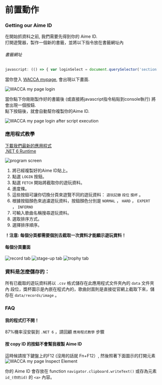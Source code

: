 # 前置動作

### Getting our Aime ID
在開始抓資料之前, 我們需要先得到你的 Aime ID.  
打開遊覽器，製作一個新的書籤，並將以下指令放在書籤網址內

###### 書籤網址
```javascript
javascript: (() => { var loginSelect = document.querySelector('section[class="login-select"] > ul'); var loginModals = document.querySelectorAll('[id^="modal_login"]'); loginModals.forEach((lm) => { var id = lm.querySelector('#aimeId').value; if (document.querySelector('#id_' + id)) return; var btnCpy = document.createElement('a'); btnCpy.id = 'id_' + id; btnCpy.href = `javascript: (() => {navigator.clipboard.writeText(${id}); alert('Your ID has been successfully copied to clipboard!');})()`; btnCpy.classList.add('btn'); var btnCpy_ul = document.createElement('ul'); btnCpy.appendChild(btnCpy_ul); var btnCpy_ul_li = document.createElement('li'); btnCpy_ul_li.appendChild(document.createTextNode('Click to Copy ID')); btnCpy_ul_li.style.color = 'black'; btnCpy_ul_li.style.justifyContent = 'center'; btnCpy_ul_li.style.marginBottom = '-13px'; btnCpy_ul.appendChild(btnCpy_ul_li); loginSelect.insertBefore(btnCpy, loginSelect.querySelector(`a[data-izimodal-open="#${lm.id}"]`)); }); })()
```

當你登入 [WACCA mypage](https://wacca.marv-games.jp/web/login), 會出現以下畫面.  

![WACCA my page login](Images/Web1.png)

當你點下你剛剛製作好的書籤後 (或直接將javascript指令粘貼到console執行) 將會出現一個按鈕.  
點下按鈕後，就會自動幫你複製你的Aime ID.  

![WACCA my page login after script execution](Images/Web2.png) 


### 應用程式教學
[下載我們最新的應用程式](https://github.com/XezolesS/WaccaMyPageScraper/releases/latest)<br>
[.NET 6 Runtime](https://dotnet.microsoft.com/en-us/download/dotnet/6.0)<br>

![program screen](Images/AppScreen1.png)

1. 將已經複製好的Aime ID貼上。
2. 點選 ``LOGIN`` 按鈕。
3. 點選 ``FETCH`` 開始將截取你的遊玩資料。
4. 進度條。
5. 這些按鈕可讓你切換分頁來遊覽不同的遊玩資料： ``遊玩記錄`` ``段位`` ``獎杯`` 。
6. 根據按鈕顏色來過濾遊玩資料，按鈕顏色分別是 ``NORMAL`` ， ``HARD`` ， ``EXPERT `` ， ``INFERNO``
7. 可輸入歌曲名稱搜尋遊玩資料。
8. 選取排序方式。
9. 選擇排序順序。

**！注意: 每個分頁都需要個別去截取一次資料才能顯示遊玩資料！**

#### 每個分頁畫面
![record tab](Images/AppScreen2.png)
![stage-up tab](Images/AppScreen3.png)
![trophy tab](Images/AppScreen4.png)

### 資料是怎麼儲存的：
所有已截取的遊玩資料將以 ``.csv`` 格式儲存在此應用程式文件夾內的 ``data`` 文件夾內
段位，獎杯圖示是內嵌在程式內的，歌曲封面則是直接從官網上截取下來，儲存在 ``data/records/image`` 。



### FAQ

#### 我的程式打不開！

87%機率沒安裝到 ``.NET 6`` ，請回顧 ``應用程式教學`` 步驟

#### 按 copy ID 的按鈕不會幫我複製 Aime ID

這時候請按下鍵盤上的F12 (沒用的話就 Fn+F12）, 然後照著下面圖示的打開元素
![WACCA my page Inspect Element](Images/Web3.png) 

你的 Aime ID 會存放在 function ``navigator.clipboard.writeText()`` 或存為元素 ``id_(你的id)`` 的 ``<a>`` 內容。
